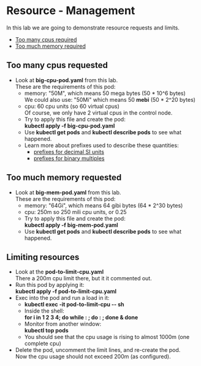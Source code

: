 # Resource - Management

In this lab we are going to demonstrate resource requests and limits.

- [Too many cpus required](#Too-many-cpus-required)
- [Too much memory required](#Too-much-memory-required)

## Too many cpus requested

- Look at **big-cpu-pod.yaml** from this lab.  
These are the requirements of this pod:
  - memory: "50M", which means 50 mega bytes (50 * 10^6 bytes)  
  We could also use: "50Mi" which means 50 **mebi** (50 * 2^20 bytes)
  - cpu: 60 cpu units (so 60 virtual cpus)  
  Of course, we only have 2 virtual cpus in the control node.
  - Try to apply this file and create the pod:  
  **kubectl apply -f big-cpu-pod.yaml**
  - Use **kubectl get pods** and **kubectl describe pods** to see what happened.
  - Learn more about prefixes used to describe these quantities:
    - [prefixes for decimal SI units](https://physics.nist.gov/cuu/Units/prefixes.html)
    - [prefixes for binary multiples](https://physics.nist.gov/cuu/Units/binary.html)
  
## Too much memory requested

- Look at **big-mem-pod.yaml** from this lab.  
These are the requirements of this pod:
  - memory: "64Gi", which means 64 gibi bytes (64 * 2^30 bytes)  
  - cpu: 250m so 250 mili cpu units, or 0.25
  - Try to apply this file and create the pod:  
  **kubectl apply -f big-mem-pod.yaml**
  - Use **kubectl get pods** and **kubectl describe pods** to see what happened.

## Limiting resources

- Look at the **pod-to-limit-cpu.yaml**  
There a 200m cpu limit there, but it it commented out.
- Run this pod by applying it:  
**kubectl apply -f pod-to-limit-cpu.yaml**
- Exec into the pod and run a load in it:
  - **kubectl exec -it pod-to-limit-cpu -- sh**
  - Inside the shell:  
  **for i in 1 2 3 4; do while : ; do : ; done & done**
  - Monitor from another window:  
**kubectl top pods**
  - You should see that the cpu usage is rising to almost 1000m (one complete cpu)
- Delete the pod, uncomment the limit lines, and re-create the pod.  
Now the cpu usage should not exceed 200m (as configured).